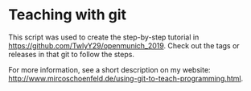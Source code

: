 # Teaching with git

This script was used to create the step-by-step tutorial in <https://github.com/TwlyY29/openmunich_2019>. Check out the tags or releases in that git to follow the steps.

For more information, see a short description on my website: <http://www.mircoschoenfeld.de/using-git-to-teach-programming.html>.
